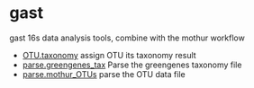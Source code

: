 # gast

gast 16s data analysis tools, combine with the mothur workflow

+ [OTU.taxonomy](gast/OTU.taxonomy.1) assign OTU its taxonomy result
+ [parse.greengenes_tax](gast/parse.greengenes_tax.1) Parse the greengenes taxonomy file
+ [parse.mothur_OTUs](gast/parse.mothur_OTUs.1) parse the OTU data file
